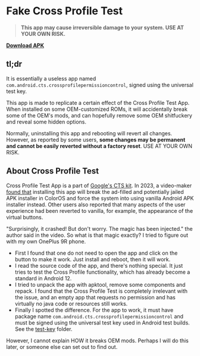 # Fake Cross Profile Test

> **This app may cause irreversible damage to your system. USE AT YOUR OWN RISK.**

[**Download APK**](./app/release/FakeCrossProfileTest.apk)

## tl;dr

It is essentially a useless app named `com.android.cts.crossprofilepermissioncontrol`, signed using the universal test key.

This app is made to replicate a certain effect of the Cross Profile Test App. When installed on some OEM-customized ROMs, it will accidentally break some of the OEM's mods, and can hopefully remove some OEM shitfuckery and reveal some hidden options.

Normally, uninstalling this app and rebooting will revert all changes. However, as reported by some users, **some changes may be permanent and cannot be easily reverted without a factory reset**. USE AT YOUR OWN RISK.

## About Cross Profile Test

Cross Profile Test App is a part of [Google's CTS kit](https://source.android.google.cn/docs/compatibility/cts/downloads#android-13). In 2023, a video-maker [found that](https://www.bilibili.com/video/BV1Ph4y157Vu/?p=1) installing this app will break the ad-filled and potentially jailed APK installer in ColorOS and force the system into using vanilla Android APK installer instead. Other users also reported that many aspects of the user experience had been reverted to vanilla, for example, the appearance of the virtual buttons.

"Surprisingly, it crashed! But don't worry. The magic has been injected." the author said in the video. So what is that magic exactly? I tried to figure out with my own OnePlus 9R phone.

- First I found that one do not need to open the app and click on the button to make it work. Just install and reboot, then it will work.
- I read the source code of the app, and there's nothing special. It just tries to test the Cross Profile functionality, which has already become a standard in Android 12.
- I tried to unpack the app with apktool, remove some components and repack. I found that the Cross Profile Test is completely irrelevant with the issue, and an empty app that requests no permission and has virtually no java code or resources still works.
- Finally I spotted the difference. For the app to work, it must have package name `com.android.cts.crossprofilepermissioncontrol` and must be signed using the universal test key used in Android test builds. See the [test-key](./test-key/) folder.

However, I cannot explain HOW it breaks OEM mods. Perhaps I will do this later, or someone else can set out to find out.
